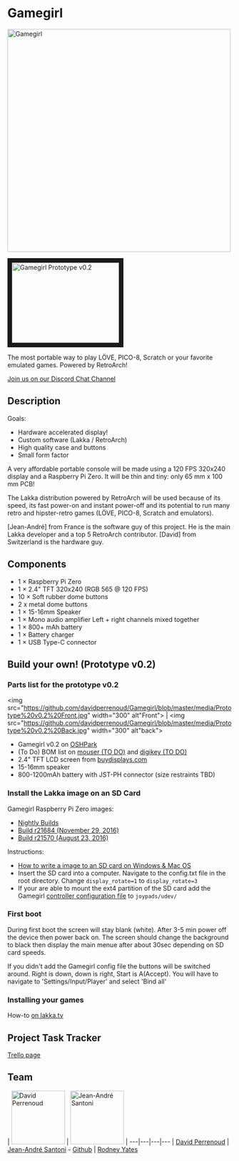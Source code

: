 # Gamegirl

<img alt="Gamegirl" src="https://raw.githubusercontent.com/davidperrenoud/Gamegirl/master/media/Gamegirl%20project%20image.jpg" width="500">

<a href="http://www.youtube.com/watch?feature=player_embedded&v=z5BJ5ywMKEQ
" target="_blank"><img src="http://img.youtube.com/vi/z5BJ5ywMKEQ/0.jpg" 
alt="Gamegirl Prototype v0.2" width="240" height="180" border="10" /></a>

The most portable way to play LÖVE, PICO-8, Scratch or your favorite emulated games. Powered by RetroArch!

[Join us on our Discord Chat Channel](https://discord.gg/TZ7MZEu)

## Description

Goals:

* Hardware accelerated display!
* Custom software (Lakka / RetroArch)
* High quality case and buttons
* Small form factor

A very affordable portable console will be made using a 120 FPS 320x240 display and a Raspberry Pi Zero. It will be thin and tiny: only 65 mm x 100 mm PCB!

The Lakka distribution powered by RetroArch will be used because of its speed, its fast power-on and instant power-off and its potential to run many retro and hipster-retro games (LÖVE, PICO-8, Scratch and emulators).

[Jean-André] from France is the software guy of this project. He is the main Lakka developer and a top 5 RetroArch contributor. [David] from Switzerland is the hardware guy.

## Components

* 1 × Raspberry Pi Zero
* 1 × 2.4" TFT 320x240 (RGB 565 @ 120 FPS)
* 10 × Soft rubber dome buttons
* 2 x metal dome buttons
* 1 × 15-16mm Speaker
* 1 × Mono audio amplifier Left + right channels mixed together
* 1 × 800+ mAh battery
* 1 × Battery charger
* 1 × USB Type-C connector

## Build your own! (Prototype v0.2)

### Parts list for the prototype v0.2

<img src="https://github.com/davidperrenoud/Gamegirl/blob/master/media/Prototype%20v0.2%20Front.jpg" width="300" alt"Front"> | <img src="https://github.com/davidperrenoud/Gamegirl/blob/master/media/Prototype%20v0.2%20Back.jpg" width="300" alt"back">

* Gamegirl v0.2 on [OSHPark](https://oshpark.com/shared_projects/jp0aq0YM)
* (To Do) BOM list on [mouser (TO DO)]() and [digikey (TO DO)]()
* 2.4" TFT LCD screen from [buydisplays.com](http://www.buydisplay.com/default/color-2-4-inch-tft-lcd-module-display-touch-panel-240x320-dot-serial-spi)
* 15-16mm speaker
* 800-1200mAh battery with JST-PH connector (size restraints TBD)

### Install the Lakka image on an SD Card

Gamegirl Raspberry Pi Zero images:
* [Nightly Builds](http://sources.lakka.tv/nightly/Gamegirl.arm/)
* [Build r21684 (November 29, 2016)](http://static.kivutar.me/Lakka-Gamegirl.arm-devel-20161129161645-r21684-g895e996.img.gz)
* [Build r21570 (August 23, 2016)](http://static.kivutar.me/Lakka-Gamegirl.arm-devel-20160823060147-r21570-g1cacbe2.img.gz)

Instructions:
* [How to write a image to an SD card on Windows & Mac OS](http://trendblog.net/install-raspbian-sd-card-os-x-windows/)
* Insert the SD card into a computer. Navigate to the config.txt file in the root directory. Change `display_rotate=1` to `display_rotate=3`
* If your are able to mount the ext4 partition of the SD card add the Gamegirl [controller configuration file](https://github.com/davidperrenoud/Gamegirl/blob/master/Gamegirl_Controller.cfg) to `joypads/udev/`

### First boot

During first boot the screen will stay blank (white). After 3-5 min power off the device then power back on. The screen should change the background to black then display the main menue after about 30sec depending on SD card speeds.

If you didn't add the Gamegirl config file the buttons will be switched around. Right is down, down is right, Start is A(Accept). You will have to navigate to 'Settings/Input/Player' and select 'Bind all'

### Installing your games

How-to [on lakka.tv](http://www.lakka.tv/get/linux/rpi/install/first-boot/games/)

## Project Task Tracker

[Trello page](https://trello.com/b/wslfYlVv/gamegirl)

## Team

| <img src="https://cdn.hackaday.io/images/resize/600x600/9860631457995300460.jpg" width="120" alt="David Perrenoud"> | <img src="https://avatars3.githubusercontent.com/u/442722?" width="120" alt="Jean-André Santoni"> | 
---|---|---|---
| [David Perrenoud](https://github.com/davidperrenoud) | [Jean-André Santoni](http://www.kivutar.me/) - [Github](https://github.com/Kivutar) | [Rodney Yates](https://github.com/zybeon)
